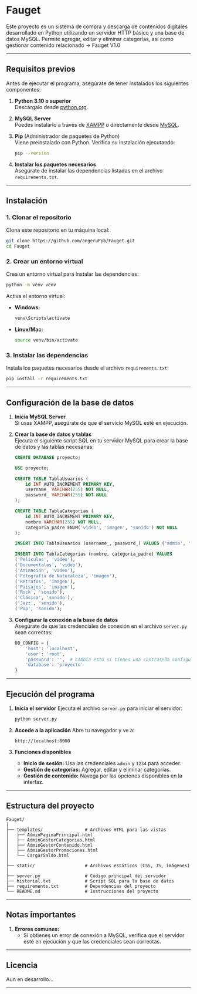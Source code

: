 # **Fauget**

Este proyecto es un sistema de compra y descarga de contenidos digitales desarrollado en Python utilizando un servidor HTTP básico y una base de datos MySQL. Permite agregar, editar y eliminar categorías, así como gestionar contenido relacionado -> Fauget V1.0

---

## **Requisitos previos**

Antes de ejecutar el programa, asegúrate de tener instalados los siguientes componentes:

1. **Python 3.10 o superior**  
   Descárgalo desde [python.org](https://www.python.org/).

2. **MySQL Server**  
   Puedes instalarlo a través de [XAMPP](https://www.apachefriends.org/) o directamente desde [MySQL](https://dev.mysql.com/downloads/).

3. **Pip** (Administrador de paquetes de Python)  
   Viene preinstalado con Python. Verifica su instalación ejecutando:
   ```bash
   pip --version
   ```

4. **Instalar los paquetes necesarios**  
   Asegúrate de instalar las dependencias listadas en el archivo `requirements.txt`.

---

## **Instalación**

### **1. Clonar el repositorio**
Clona este repositorio en tu máquina local:
```bash
git clone https://github.com/angeruPpb/Fauget.git
cd Fauget
```

### **2. Crear un entorno virtual**
Crea un entorno virtual para instalar las dependencias:
```bash
python -m venv venv
```

Activa el entorno virtual:
- **Windows:**
  ```bash
  venv\Scripts\activate
  ```
- **Linux/Mac:**
  ```bash
  source venv/bin/activate
  ```

### **3. Instalar las dependencias**
Instala los paquetes necesarios desde el archivo `requirements.txt`:
```bash
pip install -r requirements.txt
```

---

## **Configuración de la base de datos**

1. **Inicia MySQL Server**  
   Si usas XAMPP, asegúrate de que el servicio MySQL esté en ejecución.

2. **Crear la base de datos y tablas**  
   Ejecuta el siguiente script SQL en tu servidor MySQL para crear la base de datos y las tablas necesarias:

   ```sql
   CREATE DATABASE proyecto;

   USE proyecto;

   CREATE TABLE TablaUsuarios (
       id INT AUTO_INCREMENT PRIMARY KEY,
       username_ VARCHAR(255) NOT NULL,
       password_ VARCHAR(255) NOT NULL
   );

   CREATE TABLE TablaCategorias (
       id INT AUTO_INCREMENT PRIMARY KEY,
       nombre VARCHAR(255) NOT NULL,
       categoria_padre ENUM('video', 'imagen', 'sonido') NOT NULL
   );

   INSERT INTO TablaUsuarios (username_, password_) VALUES ('admin', '1234');

   INSERT INTO TablaCategorias (nombre, categoria_padre) VALUES
   ('Películas', 'video'),
   ('Documentales', 'video'),
   ('Animación', 'video'),
   ('Fotografía de Naturaleza', 'imagen'),
   ('Retratos', 'imagen'),
   ('Paisajes', 'imagen'),
   ('Rock', 'sonido'),
   ('Clásica', 'sonido'),
   ('Jazz', 'sonido'),
   ('Pop', 'sonido');
   ```

3. **Configurar la conexión a la base de datos**  
   Asegúrate de que las credenciales de conexión en el archivo `server.py` sean correctas:
   ```python
   DB_CONFIG = {
       'host': 'localhost',
       'user': 'root',
       'password': '',  # Cambia esto si tienes una contraseña configurada
       'database': 'proyecto'
   }
   ```

---

## **Ejecución del programa**

1. **Inicia el servidor**
   Ejecuta el archivo `server.py` para iniciar el servidor:
   ```bash
   python server.py
   ```

2. **Accede a la aplicación**
   Abre tu navegador y ve a:
   ```
   http://localhost:8000
   ```

3. **Funciones disponibles**
   - **Inicio de sesión:** Usa las credenciales `admin` y `1234` para acceder.
   - **Gestión de categorías:** Agregar, editar y eliminar categorías.
   - **Gestión de contenido:** Navega por las opciones disponibles en la interfaz.

---

## **Estructura del proyecto**

```
Fauget/
│
├── templates/                # Archivos HTML para las vistas
│   ├── AdminPaginaPrincipal.html
│   ├── AdminGestorCategorias.html
│   ├── AdminGestorContenido.html
│   ├── AdminGestorPromociones.html
│   └── CargarSaldo.html
│
├── static/                   # Archivos estáticos (CSS, JS, imágenes)
│
├── server.py                 # Código principal del servidor
├── historial.txt             # Script SQL para la base de datos
├── requirements.txt          # Dependencias del proyecto
└── README.md                 # Instrucciones del proyecto
```

---

## **Notas importantes**

1. **Errores comunes:**
   - Si obtienes un error de conexión a MySQL, verifica que el servidor esté en ejecución y que las credenciales sean correctas.

---

## **Licencia**
Aun en desarrollo...

---
